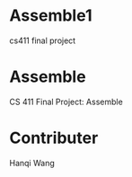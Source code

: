 # Assemble1
cs411 final project
# Assemble
CS 411 Final Project: Assemble
# Contributer
 Hanqi Wang

